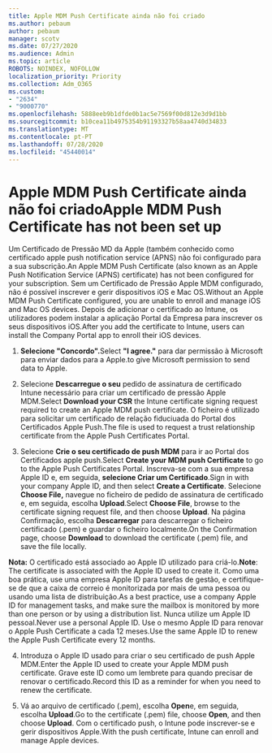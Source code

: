 ```yaml
---
title: Apple MDM Push Certificate ainda não foi criado
ms.author: pebaum
author: pebaum
manager: scotv
ms.date: 07/27/2020
ms.audience: Admin
ms.topic: article
ROBOTS: NOINDEX, NOFOLLOW
localization_priority: Priority
ms.collection: Adm_O365
ms.custom:
- "2634"
- "9000770"
ms.openlocfilehash: 5888eeb9b1dfde0b1ac5e7569f00d812e3d9d1bb
ms.sourcegitcommit: b10cea11b4975354b91193327b58aa4740d34833
ms.translationtype: MT
ms.contentlocale: pt-PT
ms.lasthandoff: 07/28/2020
ms.locfileid: "45440014"
---
```

# <a name="apple-mdm-push-certificate-has-not-been-set-up"></a><span data-ttu-id="88f54-102">Apple MDM Push Certificate ainda não foi criado</span><span class="sxs-lookup"><span data-stu-id="88f54-102">Apple MDM Push Certificate has not been set up</span></span>

<span data-ttu-id="88f54-103">Um Certificado de Pressão MD da Apple (também conhecido como certificado apple push notification service (APNS) não foi configurado para a sua subscrição.</span><span class="sxs-lookup"><span data-stu-id="88f54-103">An Apple MDM Push Certificate (also known as an Apple Push Notification Service (APNS) certificate) has not been configured for your subscription.</span></span> <span data-ttu-id="88f54-104">Sem um Certificado de Pressão Apple MDM configurado, não é possível inscrever e gerir dispositivos iOS e Mac OS.</span><span class="sxs-lookup"><span data-stu-id="88f54-104">Without an Apple MDM Push Certificate configured, you are unable to enroll and manage iOS and Mac OS devices.</span></span> <span data-ttu-id="88f54-105">Depois de adicionar o certificado ao Intune, os utilizadores podem instalar a aplicação Portal da Empresa para inscrever os seus dispositivos iOS.</span><span class="sxs-lookup"><span data-stu-id="88f54-105">After you add the certificate to Intune, users can install the Company Portal app to enroll their iOS devices.</span></span>

1. <span data-ttu-id="88f54-106">**Selecione "Concordo".**</span><span class="sxs-lookup"><span data-stu-id="88f54-106">Select **"I agree."**</span></span> <span data-ttu-id="88f54-107">para dar permissão à Microsoft para enviar dados para a Apple.</span><span class="sxs-lookup"><span data-stu-id="88f54-107">to give Microsoft permission to send data to Apple.</span></span>

2. <span data-ttu-id="88f54-108">Selecione **Descarregue o seu** pedido de assinatura de certificado Intune necessário para criar um certificado de pressão Apple MDM.</span><span class="sxs-lookup"><span data-stu-id="88f54-108">Select **Download your CSR** the Intune certificate signing request required to create an Apple MDM push certificate.</span></span> <span data-ttu-id="88f54-109">O ficheiro é utilizado para solicitar um certificado de relação fiduciuada do Portal dos Certificados Apple Push.</span><span class="sxs-lookup"><span data-stu-id="88f54-109">The file is used to request a trust relationship certificate from the Apple Push Certificates Portal.</span></span>

3. <span data-ttu-id="88f54-110">Selecione **Crie o seu certificado de push MDM** para ir ao Portal dos Certificados apple push.</span><span class="sxs-lookup"><span data-stu-id="88f54-110">Select **Create your MDM push Certificate** to go to the Apple Push Certificates Portal.</span></span> <span data-ttu-id="88f54-111">Inscreva-se com a sua empresa Apple ID e, em seguida, **selecione Criar um Certificado**.</span><span class="sxs-lookup"><span data-stu-id="88f54-111">Sign in with your company Apple ID, and then select **Create a Certificate**.</span></span> <span data-ttu-id="88f54-112">Selecione **Choose File,** navegue no ficheiro de pedido de assinatura de certificado e, em seguida, escolha **Upload**.</span><span class="sxs-lookup"><span data-stu-id="88f54-112">Select **Choose File**, browse to the certificate signing request file, and then choose **Upload**.</span></span> <span data-ttu-id="88f54-113">Na página Confirmação, escolha **Descarregar** para descarregar o ficheiro certificado (.pem) e guardar o ficheiro localmente.</span><span class="sxs-lookup"><span data-stu-id="88f54-113">On the Confirmation page, choose **Download** to download the certificate (.pem) file, and save the file locally.</span></span>
 
<span data-ttu-id="88f54-114">**Nota:** O certificado está associado ao Apple ID utilizado para criá-lo.</span><span class="sxs-lookup"><span data-stu-id="88f54-114">**Note**: The certificate is associated with the Apple ID used to create it.</span></span> <span data-ttu-id="88f54-115">Como uma boa prática, use uma empresa Apple ID para tarefas de gestão, e certifique-se de que a caixa de correio é monitorizada por mais de uma pessoa ou usando uma lista de distribuição.</span><span class="sxs-lookup"><span data-stu-id="88f54-115">As a best practice, use a company Apple ID for management tasks, and make sure the mailbox is monitored by more than one person or by using a distribution list.</span></span> <span data-ttu-id="88f54-116">Nunca utilize um Apple ID pessoal.</span><span class="sxs-lookup"><span data-stu-id="88f54-116">Never use a personal Apple ID.</span></span> <span data-ttu-id="88f54-117">Use o mesmo Apple ID para renovar o Apple Push Certificate a cada 12 meses.</span><span class="sxs-lookup"><span data-stu-id="88f54-117">Use the same Apple ID to renew the Apple Push Certificate every 12 months.</span></span>
 
4. <span data-ttu-id="88f54-118">Introduza o Apple ID usado para criar o seu certificado de push Apple MDM.</span><span class="sxs-lookup"><span data-stu-id="88f54-118">Enter the Apple ID used to create your Apple MDM push certificate.</span></span> <span data-ttu-id="88f54-119">Grave este ID como um lembrete para quando precisar de renovar o certificado.</span><span class="sxs-lookup"><span data-stu-id="88f54-119">Record this ID as a reminder for when you need to renew the certificate.</span></span>

5. <span data-ttu-id="88f54-120">Vá ao arquivo de certificado (.pem), escolha **Open**e, em seguida, escolha **Upload**.</span><span class="sxs-lookup"><span data-stu-id="88f54-120">Go to the certificate (.pem) file, choose **Open**, and then choose **Upload**.</span></span> <span data-ttu-id="88f54-121">Com o certificado push, o Intune pode inscrever-se e gerir dispositivos Apple.</span><span class="sxs-lookup"><span data-stu-id="88f54-121">With the push certificate, Intune can enroll and manage Apple devices.</span></span>